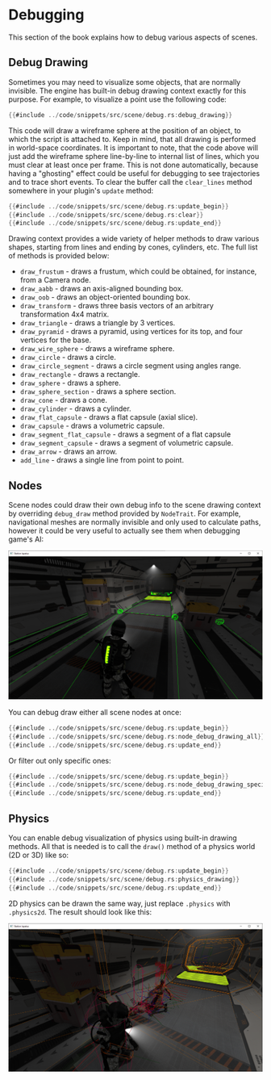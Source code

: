 # Debugging

This section of the book explains how to debug various aspects of scenes.

## Debug Drawing

Sometimes you may need to visualize some objects, that are normally invisible. The engine has built-in debug drawing 
context exactly for this purpose. For example, to visualize a point use the following code:

```rust
{{#include ../code/snippets/src/scene/debug.rs:debug_drawing}}
```

This code will draw a wireframe sphere at the position of an object, to which the script is attached to.
Keep in mind, that all drawing is performed in world-space coordinates. It is important to note, that 
the code above will just add the wireframe sphere line-by-line to internal list of lines, which you must
clear at least once per frame. This is not done automatically, because having a "ghosting" effect could 
be useful for debugging to see trajectories and to trace short events. To clear the buffer call the 
`clear_lines` method somewhere in your plugin's `update` method:

```rust
{{#include ../code/snippets/src/scene/debug.rs:update_begin}}
{{#include ../code/snippets/src/scene/debug.rs:clear}}
{{#include ../code/snippets/src/scene/debug.rs:update_end}}
```

Drawing context provides a wide variety of helper methods to draw various shapes, starting from lines and ending
by cones, cylinders, etc. The full list of methods is provided below:

- `draw_frustum` - draws a frustum, which could be obtained, for instance, from a Camera node. 
- `draw_aabb` - draws an axis-aligned bounding box.
- `draw_oob` - draws an object-oriented bounding box.
- `draw_transform` - draws three basis vectors of an arbitrary transformation 4x4 matrix.
- `draw_triangle` - draws a triangle by 3 vertices.
- `draw_pyramid` - draws a pyramid, using vertices for its top, and four vertices for the base.
- `draw_wire_sphere` - draws a wireframe sphere.
- `draw_circle` - draws a circle.
- `draw_circle_segment` - draws a circle segment using angles range.
- `draw_rectangle` - draws a rectangle.
- `draw_sphere` - draws a sphere.
- `draw_sphere_section` - draws a sphere section. 
- `draw_cone` - draws a cone.
- `draw_cylinder` - draws a cylinder.
- `draw_flat_capsule` - draws a flat capsule (axial slice).
- `draw_capsule` - draws a volumetric capsule.
- `draw_segment_flat_capsule` - draws a segment of a flat capsule
- `draw_segment_capsule` - draws a segment of volumetric capsule.
- `draw_arrow` - draws an arrow.
- `add_line` - draws a single line from point to point.

## Nodes

Scene nodes could draw their own debug info to the scene drawing context by overriding `debug_draw` method
provided by `NodeTrait`. For example, navigational meshes are normally invisible and only used to calculate 
paths, however it could be very useful to actually see them when debugging game's AI:

![img.png](navmesh_debugging.png)

You can debug draw either all scene nodes at once:

```rust
{{#include ../code/snippets/src/scene/debug.rs:update_begin}}
{{#include ../code/snippets/src/scene/debug.rs:node_debug_drawing_all}}
{{#include ../code/snippets/src/scene/debug.rs:update_end}}
```

Or filter out only specific ones:

```rust
{{#include ../code/snippets/src/scene/debug.rs:update_begin}}
{{#include ../code/snippets/src/scene/debug.rs:node_debug_drawing_specific}}
{{#include ../code/snippets/src/scene/debug.rs:update_end}}
```

## Physics

You can enable debug visualization of physics using built-in drawing methods. All that is needed is to call the `draw()`
method of a physics world (2D or 3D) like so:

```rust
{{#include ../code/snippets/src/scene/debug.rs:update_begin}}
{{#include ../code/snippets/src/scene/debug.rs:physics_drawing}}
{{#include ../code/snippets/src/scene/debug.rs:update_end}}
```

2D physics can be drawn the same way, just replace `.physics` with `.physics2d`. The result should look like this:

![physics debug draw](physics_debug_draw.png)